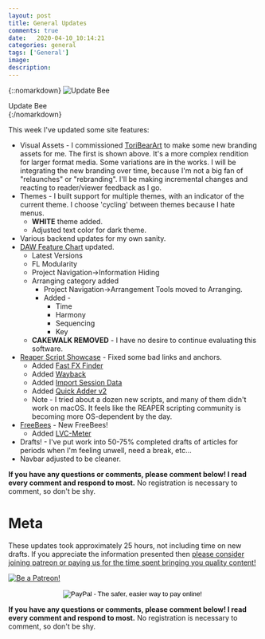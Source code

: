 ```yaml
---
layout: post
title: General Updates
comments: true
date:   2020-04-10_10:14:21 
categories: general
tags: ['General']
image:
description:
---
```


{::nomarkdown}
<img src="/assets/General/UpdateBee.png" alt="Update Bee">
<div class="image-caption">Update Bee</div>
{:/nomarkdown}

This week I've updated some site features:

* Visual Assets - I commissioned [ToriBearArt](https://toribearart.wixsite.com/tbattv) to make some new branding assets for me. The first is shown above. It's a more complex rendition for larger format media. Some variations are in the works. I will be integrating the new branding over time, because I'm not a big fan of "relaunches" or "rebranding". I'll be making incremental changes and reacting to reader/viewer feedback as I go.
* Themes - I built support for multiple themes, with an indicator of the current theme. I choose 'cycling' between themes because I hate menus.
    * **WHITE** theme added.
    * Adjusted text color for dark theme.
* Various backend updates for my own sanity.
* [DAW Feature Chart](/DAW-Chart.html) updated.
    * Latest Versions
    * FL Modularity
    * Project Navigation->Information Hiding
    * Arranging category added
        * Project Navigation->Arrangement Tools moved to Arranging.
        * Added -
            * Time
            * Harmony
            * Sequencing
            * Key
    * **CAKEWALK REMOVED** - I have no desire to continue evaluating this software.
* [Reaper Script Showcase](/ReaperScripts.html) - Fixed some bad links and anchors.
    * Added [Fast FX Finder](/ReaperScripts.html#fast-fx-finder---thread)
    * Added [Wayback](/ReaperScripts.html#wayback---thread)
    * Added [Import Session Data](/ReaperScripts.html#import-session-data---thread)
    * Added [Quick Adder v2](http://127.0.0.1:4000/ReaperScripts.html#quick-adder---thread)
    * Note - I tried about a dozen new scripts, and many of them didn't work on macOS. It feels like the REAPER scripting community is becoming more OS-dependent by the day.
* [FreeBees](/FreeBees.html) - New FreeBees!
    * Added [LVC-Meter](https://lvcaudio.com/plugins/lvc-meter/)
* Drafts! - I've put work into 50-75% completed drafts of articles for periods when I'm feeling unwell, need a break, etc...
* Navbar adjusted to be cleaner.

<!--more-->

**If you have any questions or comments, please comment below! I read every comment and respond to most.** No registration is necessary to comment, so don't be shy.


# Meta

These updates took approximately 25 hours, not including time on new drafts. If you appreciate the information presented then <a href="/DonateNow/">please consider joining patreon or paying us for the time spent bringing you quality content!</a>

<a href="https://www.patreon.com/bePatron?u=7465992"> <img class="patreon-button" src="/assets/Patreon.png" alt="Be a Patreon!"></a>

<form style="text-align: center;" action="https://www.paypal.com/cgi-bin/webscr" method="post" target="_top">
<input type="hidden" name="cmd" value="_s-xclick">
<input type="hidden" name="hosted_button_id" value="BR247JAZBTUJJ">
<input type="image" src="https://www.paypalobjects.com/en_US/i/btn/btn_donateCC_LG.gif" border="0" name="submit" alt="PayPal - The safer, easier way to pay online!">
<img alt="" border="0" src="https://www.paypalobjects.com/en_US/i/scr/pixel.gif" width="1" height="1">
</form>

**If you have any questions or comments, please comment below! I read every comment and respond to most.** No registration is necessary to comment, so don't be shy.

